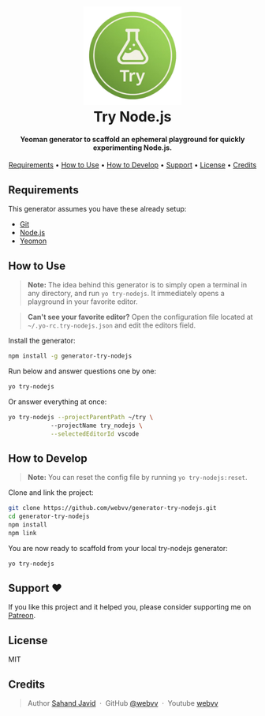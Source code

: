 
<h1 align="center">
  <br>
  <a href="">
  <img src="https://raw.githubusercontent.com/webvv/generator-try-nodejs/main/assets/try_icon_green.png" alt="My image" onerror="this.onerror=null; this.src='./assets/try_icon_green.png';" alt="try-nodejs" width="200">
  </a>
  <br>
  Try Node.js
  <br>
</h1>

<h4 align="center">Yeoman generator to scaffold an ephemeral playground for quickly experimenting Node.js.</h4>


<p align="center">
  <a href="#requirements">Requirements</a> •
  <a href="#how-to-use">How to Use</a> •
  <a href="#how-to-develop">How to Develop</a> •
  <a href="#support">Support</a> •
  <a href="#license">License</a> •
  <a href="#credits">Credits</a>
</p>

## Requirements

This generator assumes you have these already setup:
- [Git](https://git-scm.com/downloads)
- [Node.js](https://nodejs.org/)
- [Yeomon](https://yeoman.io/)

## How to Use

> **Note:** The idea behind this generator is to simply open a terminal in any directory, and run `yo try-nodejs`. It immediately opens a playground in your favorite editor.

>**Can't see your favorite editor?** Open the configuration file located at `~/.yo-rc.try-nodejs.json` and edit the editors field.

Install the generator:

```sh
npm install -g generator-try-nodejs
```

Run below and answer questions one by one:
```sh
yo try-nodejs
```
Or answer everything at once:
```sh
yo try-nodejs --projectParentPath ~/try \  
            --projectName try_nodejs \
            --selectedEditorId vscode
```

## How to Develop

> **Note:** You can reset the config file by running `yo try-nodejs:reset`.

Clone and link the project:

```sh
git clone https://github.com/webvv/generator-try-nodejs.git
cd generator-try-nodejs
npm install
npm link
```

You are now ready to scaffold from your local try-nodejs generator:

```sh
yo try-nodejs
```

## Support ♥️

If you like this project and it helped you, please consider supporting me on <a href="https://www.patreon.com/webvv" target="_blank">Patreon</a>.

## License

MIT

## Credits
> Author [Sahand Javid]() &nbsp;&middot;&nbsp;
> GitHub [@webvv](https://github.com/webvv) &nbsp;&middot;&nbsp;
> Youtube [webvv](https://youtube.com/webvv)

